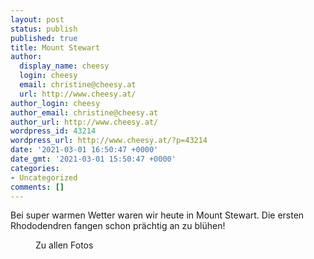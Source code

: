 ```yaml
---
layout: post
status: publish
published: true
title: Mount Stewart
author:
  display_name: cheesy
  login: cheesy
  email: christine@cheesy.at
  url: http://www.cheesy.at/
author_login: cheesy
author_email: christine@cheesy.at
author_url: http://www.cheesy.at/
wordpress_id: 43214
wordpress_url: http://www.cheesy.at/?p=43214
date: '2021-03-01 16:50:47 +0000'
date_gmt: '2021-03-01 15:50:47 +0000'
categories:
- Uncategorized
comments: []
---
```

<!-- wp:paragraph -->
Bei super warmen Wetter waren wir heute in Mount Stewart. Die ersten Rhododendren fangen schon prächtig an zu blühen!
<!-- /wp:paragraph -->
<!-- wp:image {"id":43176,"linkDestination":"custom"} -->
<figure class="wp-block-image"><a href="http://www.cheesy.at/fotos/ausfluege/2021-2/mount-stewart/"><img src="http://www.cheesy.at/wp-content/uploads/Mount-Stewart-008-3.jpg" alt="" class="wp-image-43176"></a><br>
<figcaption>Zu allen Fotos</figcaption>
</figure>
<!-- /wp:image -->
